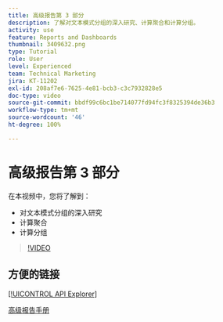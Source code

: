 ```yaml
---
title: 高级报告第 3 部分
description: 了解对文本模式分组的深入研究、计算聚合和计算分组。
activity: use
feature: Reports and Dashboards
thumbnail: 3409632.png
type: Tutorial
role: User
level: Experienced
team: Technical Marketing
jira: KT-11202
exl-id: 208af7e6-7625-4e81-bcb3-c3c7932828e5
doc-type: video
source-git-commit: bbdf99c6bc1be714077fd94fc3f8325394de36b3
workflow-type: tm+mt
source-wordcount: '46'
ht-degree: 100%

---
```


# 高级报告第 3 部分

在本视频中，您将了解到：

* 对文本模式分组的深入研究
* 计算聚合
* 计算分组

>[!VIDEO](https://video.tv.adobe.com/v/3409635/?quality=12&learn=on&enablevpops=1)

## 方便的链接

[[!UICONTROL API Explorer]](https://developer.adobe.com/workfront/api-explorer/)

[高级报告手册](/help/assets/advanced-reporting-manual.pdf)
